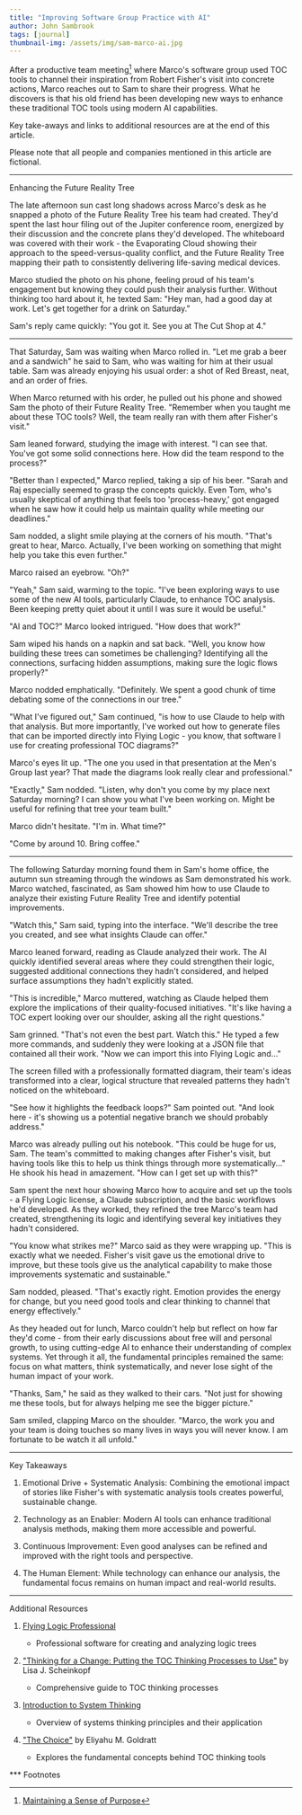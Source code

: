 ```yaml
---
title: "Improving Software Group Practice with AI"
author: John Sambrook
tags: [journal]
thumbnail-img: /assets/img/sam-marco-ai.jpg
---
```


<!--
![Sam and Marco](/assets/img/sam-marco-ai.jpg)

[Audio Discussion](https://common-sense.com/assets/files/sam-marco-ai-tools.mp3)
-->

After a productive team meeting[^1] where Marco's software group used
TOC tools to channel their inspiration from Robert Fisher's visit into
concrete actions, Marco reaches out to Sam to share their
progress. What he discovers is that his old friend has been developing
new ways to enhance these traditional TOC tools using modern AI
capabilities.

Key take-aways and links to additional resources are at the end of
this article.

Please note that all people and companies mentioned in this article
are fictional.



***

Enhancing the Future Reality Tree

The late afternoon sun cast long shadows across Marco's desk as he
snapped a photo of the Future Reality Tree his team had
created. They'd spent the last hour filing out of the Jupiter
conference room, energized by their discussion and the concrete plans
they'd developed. The whiteboard was covered with their work - the
Evaporating Cloud showing their approach to the speed-versus-quality
conflict, and the Future Reality Tree mapping their path to
consistently delivering life-saving medical devices.

Marco studied the photo on his phone, feeling proud of his team's
engagement but knowing they could push their analysis further. Without
thinking too hard about it, he texted Sam: "Hey man, had a good day at
work. Let's get together for a drink on Saturday."

Sam's reply came quickly: "You got it. See you at The Cut Shop at 4."

***

That Saturday, Sam was waiting when Marco rolled in. "Let me grab a
beer and a sandwich" he said to Sam, who was waiting for him at their
usual table. Sam was already enjoying his usual order: a shot of Red
Breast, neat, and an order of fries.

When Marco returned with his order, he pulled out his phone and showed
Sam the photo of their Future Reality Tree. "Remember when you taught
me about these TOC tools? Well, the team really ran with them after
Fisher's visit."

Sam leaned forward, studying the image with interest. "I can see
that. You've got some solid connections here. How did the team respond
to the process?"

"Better than I expected," Marco replied, taking a sip of his
beer. "Sarah and Raj especially seemed to grasp the concepts
quickly. Even Tom, who's usually skeptical of anything that feels too
'process-heavy,' got engaged when he saw how it could help us maintain
quality while meeting our deadlines."

Sam nodded, a slight smile playing at the corners of his
mouth. "That's great to hear, Marco. Actually, I've been working on
something that might help you take this even further."

Marco raised an eyebrow. "Oh?"

"Yeah," Sam said, warming to the topic. "I've been exploring ways to
use some of the new AI tools, particularly Claude, to enhance TOC
analysis. Been keeping pretty quiet about it until I was sure it would
be useful."

"AI and TOC?" Marco looked intrigued. "How does that work?"

Sam wiped his hands on a napkin and sat back. "Well, you know how
building these trees can sometimes be challenging? Identifying all the
connections, surfacing hidden assumptions, making sure the logic flows
properly?"

Marco nodded emphatically. "Definitely. We spent a good chunk of time
debating some of the connections in our tree."

"What I've figured out," Sam continued, "is how to use Claude to help
with that analysis. But more importantly, I've worked out how to
generate files that can be imported directly into Flying Logic - you
know, that software I use for creating professional TOC diagrams?"

Marco's eyes lit up. "The one you used in that presentation at the
Men's Group last year? That made the diagrams look really clear and
professional."

"Exactly," Sam nodded. "Listen, why don't you come by my place next
Saturday morning? I can show you what I've been working on. Might be
useful for refining that tree your team built."

Marco didn't hesitate. "I'm in. What time?"

"Come by around 10. Bring coffee."

***

The following Saturday morning found them in Sam's home office, the
autumn sun streaming through the windows as Sam demonstrated his
work. Marco watched, fascinated, as Sam showed him how to use Claude
to analyze their existing Future Reality Tree and identify potential
improvements.

"Watch this," Sam said, typing into the interface. "We'll describe the
tree you created, and see what insights Claude can offer."

Marco leaned forward, reading as Claude analyzed their work. The AI
quickly identified several areas where they could strengthen their
logic, suggested additional connections they hadn't considered, and
helped surface assumptions they hadn't explicitly stated.

"This is incredible," Marco muttered, watching as Claude helped them
explore the implications of their quality-focused initiatives. "It's
like having a TOC expert looking over our shoulder, asking all the
right questions."

Sam grinned. "That's not even the best part. Watch this." He typed a
few more commands, and suddenly they were looking at a JSON file that
contained all their work. "Now we can import this into Flying Logic
and..."

The screen filled with a professionally formatted diagram, their
team's ideas transformed into a clear, logical structure that revealed
patterns they hadn't noticed on the whiteboard.

"See how it highlights the feedback loops?" Sam pointed out. "And look
here - it's showing us a potential negative branch we should probably
address."

Marco was already pulling out his notebook. "This could be huge for
us, Sam. The team's committed to making changes after Fisher's visit,
but having tools like this to help us think things through more
systematically..." He shook his head in amazement. "How can I get set
up with this?"

Sam spent the next hour showing Marco how to acquire and set up the
tools - a Flying Logic license, a Claude subscription, and the basic
workflows he'd developed. As they worked, they refined the tree
Marco's team had created, strengthening its logic and identifying
several key initiatives they hadn't considered.

"You know what strikes me?" Marco said as they were wrapping up. "This
is exactly what we needed. Fisher's visit gave us the emotional drive
to improve, but these tools give us the analytical capability to make
those improvements systematic and sustainable."

Sam nodded, pleased. "That's exactly right. Emotion provides the
energy for change, but you need good tools and clear thinking to
channel that energy effectively."

As they headed out for lunch, Marco couldn't help but reflect on how
far they'd come - from their early discussions about free will and
personal growth, to using cutting-edge AI to enhance their
understanding of complex systems. Yet through it all, the fundamental
principles remained the same: focus on what matters, think
systematically, and never lose sight of the human impact of your work.

"Thanks, Sam," he said as they walked to their cars. "Not just for
showing me these tools, but for always helping me see the bigger
picture."

Sam smiled, clapping Marco on the shoulder. "Marco, the work you and
your team is doing touches so many lives in ways you will never know.
I am fortunate to be watch it all unfold."

***

Key Takeaways

1. Emotional Drive + Systematic Analysis: Combining the emotional
   impact of stories like Fisher's with systematic analysis tools
   creates powerful, sustainable change.

2. Technology as an Enabler: Modern AI tools can enhance traditional
   analysis methods, making them more accessible and powerful.

3. Continuous Improvement: Even good analyses can be refined and
   improved with the right tools and perspective.

4. The Human Element: While technology can enhance our analysis, the
   fundamental focus remains on human impact and real-world results.

***

Additional Resources

1. [Flying Logic Professional](https://flyinglogic.com/)
   - Professional software for creating and analyzing logic trees

2. ["Thinking for a Change: Putting the TOC Thinking Processes to
   Use"](https://www.amazon.com/Thinking-Change-Putting-Processes-Use/dp/1574440632)
   by Lisa J. Scheinkopf
   - Comprehensive guide to TOC thinking processes

3. [Introduction to System Thinking](https://less.works/less/principles/systems-thinking.html)
   - Overview of systems thinking principles and their application

4. ["The Choice"](https://www.amazon.com/Choice-Eliyahu-M-Goldratt/dp/0884271900) by Eliyahu M. Goldratt
   - Explores the fundamental concepts behind TOC thinking tools

*** Footnotes

[^1]: [Maintaining a Sense of Purpose](https://https://common-sense.com/blog/keeping-a-sense-of-purpose)
